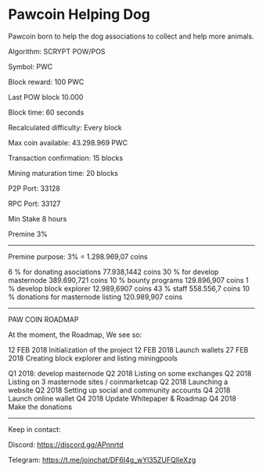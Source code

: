 # Pawcoin Helping Dog

Pawcoin born to help the dog associations to collect and help more animals.


Algorithm:                                    SCRYPT POW/POS

Symbol:                                       PWC

Block reward:                                 100 PWC

Last POW block                                10.000

Block time:                                   60 seconds

Recalculated difficulty:                      Every block

Max coin available:                           43.298.969 PWC

Transaction confirmation:                     15 blocks

Mining maturation time:                       20 blocks

P2P Port:                                     33128

RPC Port:                                     33127

Min Stake                                     8 hours

Premine                                       3%

-----------------------------------
Premine purpose: 3% = 1.298.969,07 coins

6 % for donating asociations 		77.938,1442  coins
30 % for develop masternode  		389.690,721 coins
10 % bounty programs        		129.896,907 coins
1 % develop block explorer   		12.989,6907    coins
43 % staff 		     		558.556,7 coins 
10 % donations for masternode listing   120.989,907 coins

---------------------------------------------------------------------

PAW COIN ROADMAP

At the moment, the Roadmap, We see so:

12 FEB 2018 Initialization of the project
12 FEB 2018 Launch wallets
27 FEB 2018 Creating block explorer and listing miningpools

Q1 2018: develop masternode
Q2 2018 Listing on some exchanges
Q2 2018 Listing on 3 masternode sites / coinmarketcap
Q2 2018 Launching a website
Q2 2018 Setting up social and community accounts
Q4 2018 Launch online wallet
Q4 2018 Update Whitepaper & Roadmap 
Q4 2018 Make the donations

----------------------------------------------------
Keep in contact:

Discord: https://discord.gg/APnnrtd

Telegram: https://t.me/joinchat/DF6I4g_wYl35ZUFQIleXzg

